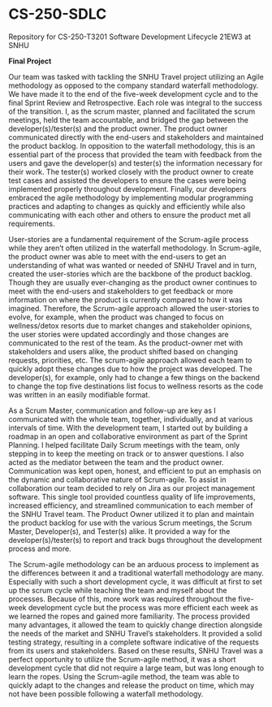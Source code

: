 # CS-250-SDLC
Repository for CS-250-T3201 Software Development Lifecycle 21EW3 at SNHU

**Final Project**

Our team was tasked with tackling the SNHU Travel project utilizing an Agile methodology as opposed to the company standard waterfall methodology. We have made it to the end of the five-week development cycle and to the final Sprint Review and Retrospective. Each role was integral to the success of the transition. I, as the scrum master, planned and facilitated the scrum meetings, held the team accountable, and bridged the gap between the developer(s)/tester(s) and the product owner. The product owner communicated directly with the end-users and stakeholders and maintained the product backlog. In opposition to the waterfall methodology, this is an essential part of the process that provided the team with feedback from the users and gave the developer(s) and tester(s) the information necessary for their work. The tester(s) worked closely with the product owner to create test cases and assisted the developers to ensure the cases were being implemented properly throughout development. Finally, our developers embraced the agile methodology by implementing modular programming practices and adapting to changes as quickly and efficiently while also communicating with each other and others to ensure the product met all requirements.

User-stories are a fundamental requirement of the Scrum-agile process while they aren’t often utilized in the waterfall methodology. In Scrum-agile, the product owner was able to meet with the end-users to get an understanding of what was wanted or needed of SNHU Travel and in turn, created the user-stories which are the backbone of the product backlog. Though they are usually ever-changing as the product owner continues to meet with the end-users and stakeholders to get feedback or more information on where the product is currently compared to how it was imagined. Therefore, the Scrum-agile approach allowed the user-stories to evolve, for example, when the product was changed to focus on wellness/detox resorts due to market changes and stakeholder opinions, the user stories were updated accordingly and those changes are communicated to the rest of the team. As the product-owner met with stakeholders and users alike, the product shifted based on changing requests, priorities, etc. The scrum-agile approach allowed each team to quickly adopt these changes due to how the project was developed. The developer(s), for example, only had to change a few things on the backend to change the top five destinations list focus to wellness resorts as the code was written in an easily modifiable format.

As a Scrum Master, communication and follow-up are key as I communicated with the whole team, together, individually, and at various intervals of time. With the development team, I started out by building a roadmap in an open and collaborative environment as part of the Sprint Planning. I helped facilitate Daily Scrum meetings with the team, only stepping in to keep the meeting on track or to answer questions. I also acted as the mediator between the team and the product owner. Communication was kept open, honest, and efficient to put an emphasis on the dynamic and collaborative nature of Scrum-agile. To assist in collaboration our team decided to rely on Jira as our project management software. This single tool provided countless quality of life improvements, increased efficiency, and streamlined communication to each member of the SNHU Travel team. The Product Owner utilized it to plan and maintain the product backlog for use with the various Scrum meetings, the Scrum Master, Developer(s), and Tester(s) alike. It provided a way for the developer(s)/tester(s) to report and track bugs throughout the development process and more.

The Scrum-agile methodology can be an arduous process to implement as the differences between it and a traditional waterfall methodology are many. Especially with such a short development cycle, it was difficult at first to set up the scrum cycle while teaching the team and myself about the processes. Because of this, more work was required throughout the five-week development cycle but the process was more efficient each week as we learned the ropes and gained more familiarity. The process provided many advantages, it allowed the team to quickly change direction alongside the needs of the market and SNHU Travel’s stakeholders. It provided a solid testing strategy, resulting in a complete software indicative of the requests from its users and stakeholders. Based on these results, SNHU Travel was a perfect opportunity to utilize the Scrum-agile method, it was a short development cycle that did not require a large team, but was long enough to learn the ropes. Using the Scrum-agile method, the team was able to quickly adapt to the changes and release the product on time, which may not have been possible following a waterfall methodology.
